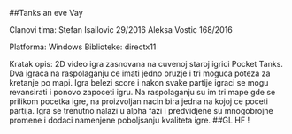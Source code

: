 ##Tanks an eve Vay

Clanovi tima:
Stefan Isailovic 29/2016
Aleksa Vostic 168/2016

Platforma: Windows
Biblioteke: directx11

Kratak opis:
2D video igra zasnovana na cuvenoj staroj igrici Pocket Tanks. 
Dva igraca na raspolaganju ce imati jedno oruzje i tri moguca poteza za kretanje po mapi.
Igra belezi score i nakon svake partije igraci se mogu revansirati i ponovo zapoceti igru.
Na raspolaganju su im tri mape gde se prilikom pocetka igre, na proizvoljan nacin bira jedna na kojoj ce poceti partija.
Igra se trenutno nalazi u alpha fazi i predvidjene su mnogobrojne promene i dodaci namenjene poboljsanju kvaliteta igre.
##GL HF !
